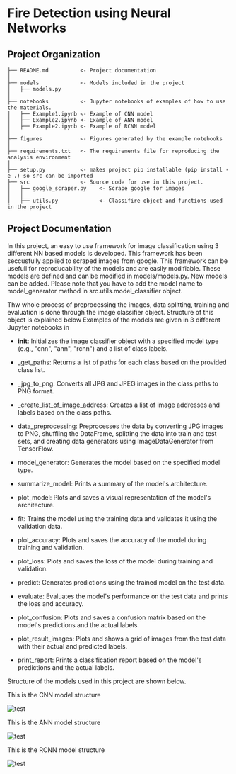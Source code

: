 Fire Detection using Neural Networks
==============================

Project Organization
------------

    ├── README.md          <- Project documentation
    │
    ├── models             <- Models included in the project
    │   ├── models.py
    │   
    ├── notebooks          <- Jupyter notebooks of examples of how to use the materials.
    │   ├── Example1.ipynb <- Example of CNN model 
    │   ├── Example2.ipynb <- Example of ANN model
    │   ├── Example2.ipynb <- Example of RCNN model
    │  
    ├── figures            <- Figures generated by the example notebooks
    │
    ├── requirements.txt   <- The requirements file for reproducing the analysis environment
    │
    ├── setup.py           <- makes project pip installable (pip install -e .) so src can be imported
    ├── src                <- Source code for use in this project.
    │   ├── google_scraper.py    <- Scrape google for images 
    │   │
    │   ├── utils.py             <- Classifire object and functions used in the project 

Project Documentation
------------

In this project, an easy to use framework for image classification using 3 different NN based models is developed. This framework has been seccusfully applied to scraped images from google. This framework can be usefull for reproducability of the models and are easily modifiable. These models are defined and can be modified in models/models.py. New models can be added. Please note that you have to add the model name to model_generator method in src.utils.model_classifier object. 

Thw whole process of preprocessing the images, data splitting, training and evaluation is done through the image classifier object. Structure of this object is explained below
Examples of the models are given in 3 different Jupyter notebooks in 

- __init__: Initializes the image classifier object with a specified model type (e.g., "cnn", "ann", "rcnn") and a list of class labels.

- _get_paths: Returns a list of paths for each class based on the provided class list.

- _jpg_to_png: Converts all JPG and JPEG images in the class paths to PNG format.

- _create_list_of_image_address: Creates a list of image addresses and labels based on the class paths.

- data_preprocessing: Preprocesses the data by converting JPG images to PNG, shuffling the DataFrame, splitting the data into train and test sets, and creating data generators using ImageDataGenerator from TensorFlow.

- model_generator: Generates the model based on the specified model type.

- summarize_model: Prints a summary of the model's architecture.

- plot_model: Plots and saves a visual representation of the model's architecture.

- fit: Trains the model using the training data and validates it using the validation data.

- plot_accuracy: Plots and saves the accuracy of the model during training and validation.

- plot_loss: Plots and saves the loss of the model during training and validation.

- predict: Generates predictions using the trained model on the test data.

- evaluate: Evaluates the model's performance on the test data and prints the loss and accuracy.

- plot_confusion: Plots and saves a confusion matrix based on the model's predictions and the actual labels.

- plot_result_images: Plots and shows a grid of images from the test data with their actual and predicted labels.

- print_report: Prints a classification report based on the model's predictions and the actual labels.



Structure of the models used in this project are shown below.

This is the CNN model structure

![test](https://github.com/EhsanMehryaar/Fire-detection-using-Neural-Network/blob/main/figures/cnn.png?raw=true)

This is the ANN model structure

![test](https://github.com/EhsanMehryaar/Fire-detection-using-Neural-Network/blob/main/figures/ann.png?raw=true)

This is the RCNN model structure

![test](https://github.com/EhsanMehryaar/Fire-detection-using-Neural-Network/blob/main/figures/rcnn.png?raw=true)

